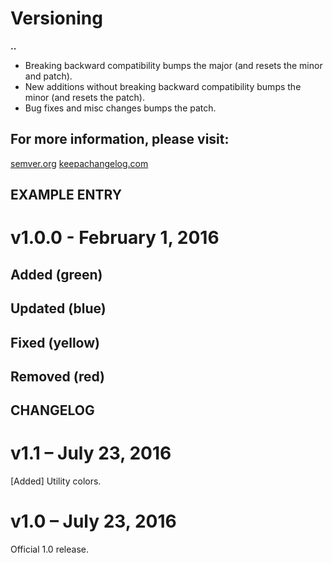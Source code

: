 # Versioning

**<major>.<minor>.<patch>**

- Breaking backward compatibility bumps the major (and resets the minor and patch).
- New additions without breaking backward compatibility bumps the minor (and resets the patch).
- Bug fixes and misc changes bumps the patch.

## For more information, please visit:
[semver.org](semver.org)
[keepachangelog.com](keepachangelog.com)

**EXAMPLE ENTRY**
----
# v1.0.0 - February 1, 2016
## Added (green)
## Updated (blue)
## Fixed (yellow)
## Removed (red)

**CHANGELOG**
---
# v1.1 – July 23, 2016
[Added] Utility colors.

# v1.0 – July 23, 2016
Official 1.0 release.
